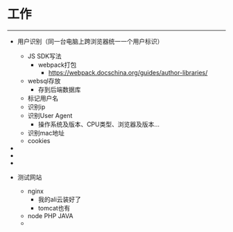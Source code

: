 # 工作

---

- 用户识别（同一台电脑上跨浏览器统一一个用户标识）
  - JS SDK写法
    - webpack打包
      - https://webpack.docschina.org/guides/author-libraries/
  - websql存放
    - 存到后端数据库
  - 标记用户名
  - 识别ip
  - 识别User Agent
    - 操作系统及版本、CPU类型、浏览器及版本...
  - 识别mac地址
  - cookies

- 
- 
- 
- 测试网站
  - nginx
    - 我的ali云装好了
    - tomcat也有
  - node PHP JAVA
  - 